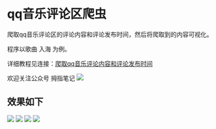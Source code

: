 # qq音乐评论区爬虫

爬取qq音乐评论区的评论内容和评论发布时间，然后将爬取到的内容可视化。

程序以歌曲 入海 为例。

详细教程见连接：[爬取qq音乐评论内容和评论发布时间](https://mp.weixin.qq.com/s?__biz=MzU5NjM5NzEyNw==&mid=2247484516&idx=1&sn=f8024fcc828b019addef29202db48dbc&chksm=fe62194cc915905a04a34561bf38904e8144d5b52895d998823f262f470c6c98b0dd6d0b90d8&token=104425152&lang=zh_CN#rd)

欢迎关注公众号 拇指笔记 
![](https://imgkr.cn-bj.ufileos.com/e3be53b7-dc98-415a-afa9-ba1103485641.png)


## 效果如下
![](https://imgkr.cn-bj.ufileos.com/83876ef5-996a-41ae-af25-943e6c24a05e.png)
![](https://imgkr.cn-bj.ufileos.com/6633c34e-d214-4196-a362-648af2f11f0a.png)
![](https://imgkr.cn-bj.ufileos.com/96188bab-2fec-451e-a106-b2c461602ed7.png)
![](https://imgkr.cn-bj.ufileos.com/dc5910a7-ce74-4762-88de-d2efe807afa3.png)
